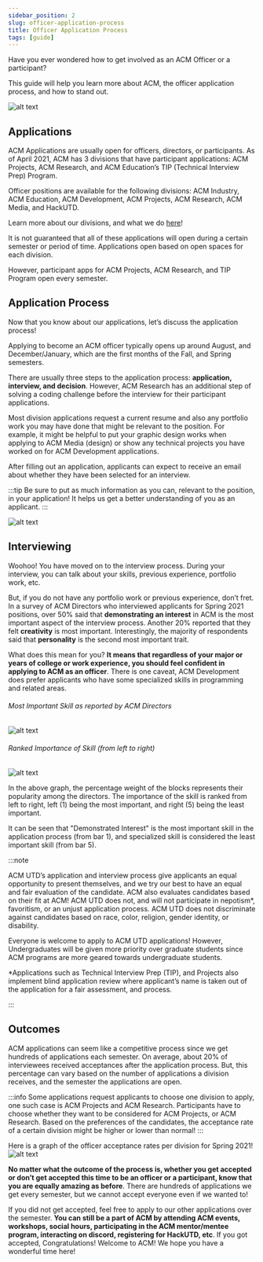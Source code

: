 ```yaml
---
sidebar_position: 2
slug: officer-application-process
title: Officer Application Process
tags: [guide]
---
```


Have you ever wondered how to get involved as an ACM Officer or a participant?

This guide will help you learn more about ACM, the officer application process, and how to stand out.

![alt text](../../static/img/getting-started/application1.png)

## Applications
ACM Applications are usually open for officers, directors, or participants. As of April 2021, ACM has 3 divisions that have participant applications: ACM Projects, ACM Research, and ACM Education’s TIP (Technical Interview Prep) Program.

Officer positions are available for the following divisions: ACM Industry, ACM Education, ACM Development, ACM Projects, ACM Research, ACM Media, and HackUTD.

Learn more about our divisions, and what we do [here](https://www.acmutd.co/about)!

It is not guaranteed that all of these applications will open during a certain semester or period of time. Applications open based on open spaces for each division.

However, participant apps for ACM Projects, ACM Research, and TIP Program open every semester.

## Application Process
Now that you know about our applications, let’s discuss the application process!

Applying to become an ACM officer typically opens up around August, and December/January, which are the first months of the Fall, and Spring semesters.

There are usually three steps to the application process: **application, interview, and decision**. However, ACM Research has an additional step of solving a coding challenge before the interview for their participant applications.

Most division applications request a current resume and also any portfolio work you may have done that might be relevant to the position. For example, it might be helpful to put your graphic design works when applying to ACM Media (design) or show any technical projects you have worked on for ACM Development applications.

After filling out an application, applicants can expect to receive an email about whether they have been selected for an interview.

:::tip
Be sure to put as much information as you can, relevant to the position, in your application! It helps us get a better understanding of you as an applicant.
:::

![alt text](../../static/img/getting-started/application2.png)

## Interviewing
Woohoo! You have moved on to the interview process. During your interview, you can talk about your skills, previous experience, portfolio work, etc.

But, if you do not have any portfolio work or previous experience, don’t fret. In a survey of ACM Directors who interviewed applicants for Spring 2021 positions, over 50% said that **demonstrating an interest** in ACM is the most important aspect of the interview process. Another 20% reported that they felt **creativity** is most important. Interestingly, the majority of respondents said that **personality** is the second most important trait.

What does this mean for you? **It means that regardless of your major or years of college or work experience, you should feel confident in applying to ACM as an officer**. There is one caveat, ACM Development does prefer applicants who have some specialized skills in programming and related areas.

###### Most Important Skill as reported by ACM Directors
![alt text](../../static/img/getting-started/application-piechart.png)

###### Ranked Importance of Skill (from left to right)
![alt text](../../static/img/getting-started/application-barchart.png)

In the above graph, the percentage weight of the blocks represents their popularity among the directors. The importance of the skill is ranked from left to right, left (1) being the most important, and right (5) being the least important.

It can be seen that "Demonstrated Interest" is the most important skill in the application process (from bar 1), and specialized skill is considered the least important skill (from bar 5).

:::note

ACM UTD’s application and interview process give applicants an equal opportunity to present themselves, and we try our best to have an equal and fair evaluation of the candidate. ACM also evaluates candidates based on their fit at ACM! ACM UTD does not, and will not participate in nepotism\*, favoritism, or an unjust application process. ACM UTD does not discriminate against candidates based on race, color, religion, gender identity, or disability.

Everyone is welcome to apply to ACM UTD applications! However, Undergraduates will be given more priority over graduate students since ACM programs are more geared towards undergraduate students.

\*Applications such as Technical Interview Prep (TIP), and Projects also implement blind application review where applicant’s name is taken out of the application for a fair assessment, and process.

:::

## Outcomes
ACM applications can seem like a competitive process since we get hundreds of applications each semester. On average, about 20% of interviewees received acceptances after the application process. But, this percentage can vary based on the number of applications a division receives, and the semester the applications are open.

:::info
 Some applications request applicants to choose one division to apply, one such case is ACM Projects and ACM Research. Participants have to choose whether they want to be considered for ACM Projects, or ACM Research. Based on the preferences of the candidates, the acceptance rate of a certain division might be higher or lower than normal!
 :::

Here is a graph of the officer acceptance rates per division for Spring 2021!
![alt text](../../static/img/getting-started/application-spring-barchart.png)

**No matter what the outcome of the process is, whether you get accepted or don’t get accepted this time to be an officer or a participant, know that you are equally amazing as before**. There are hundreds of applications we get every semester, but we cannot accept everyone even if we wanted to!

If you did not get accepted, feel free to apply to our other applications over the semester. **You can still be a part of ACM by attending ACM events, workshops, social hours, participating in the ACM mentor/mentee program, interacting on discord, registering for HackUTD, etc**. If you got accepted, Congratulations! Welcome to ACM! We hope you have a wonderful time here!